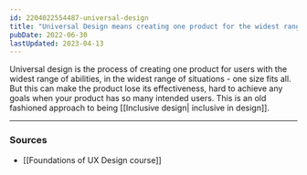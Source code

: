 ```yaml
---
id: 2204022554487-universal-design
title: "Universal Design means creating one product for the widest range of users"
pubDate: 2022-06-30
lastUpdated: 2023-04-13
---
```


Universal design is the process of creating one product for users with the widest range of abilities, in the widest range of situations - one size fits all. But this can make the product lose its effectiveness, hard to achieve any goals when your product has so many intended users. This is an old fashioned approach to being [[Inclusive design| inclusive in design]].

---

### Sources

- [[Foundations of UX Design course]]
